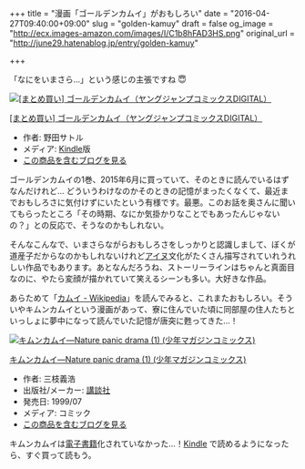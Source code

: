 +++
title = "漫画「ゴールデンカムイ」がおもしろい"
date = "2016-04-27T09:40:00+09:00"
slug = "golden-kamuy"
draft = false
og_image = "http://ecx.images-amazon.com/images/I/C1b8hFAD3HS.png"
original_url = "http://june29.hatenablog.jp/entry/golden-kamuy"

+++

<p>「なにをいまさら…」という感じの主張ですね 😇</p>

<p></p>
<div class="hatena-asin-detail">
<a href="http://www.amazon.co.jp/exec/obidos/ASIN/B01EKR1CO6/cameralady-22/"><img src="http://ecx.images-amazon.com/images/I/C1b8hFAD3HS._SL160_.png" class="hatena-asin-detail-image" alt="[まとめ買い] ゴールデンカムイ（ヤングジャンプコミックスDIGITAL）" title="[まとめ買い] ゴールデンカムイ（ヤングジャンプコミックスDIGITAL）"></a><div class="hatena-asin-detail-info">
<p class="hatena-asin-detail-title"><a href="http://www.amazon.co.jp/exec/obidos/ASIN/B01EKR1CO6/cameralady-22/">[まとめ買い] ゴールデンカムイ（ヤングジャンプコミックスDIGITAL）</a></p>
<ul>
<li>
<span class="hatena-asin-detail-label">作者:</span> 野田サトル</li>
<li>
<span class="hatena-asin-detail-label">メディア:</span> <a class="keyword" href="http://d.hatena.ne.jp/keyword/Kindle">Kindle</a>版</li>
<li><a href="http://d.hatena.ne.jp/asin/B01EKR1CO6/cameralady-22" target="_blank">この商品を含むブログを見る</a></li>
</ul>
</div>
<div class="hatena-asin-detail-foot"></div>
</div>

<p>ゴールデンカムイの1巻、2015年6月に買っていて、そのときに読んでいるはずなんだけれど… どういうわけなのかそのときの記憶がまったくなくて、最近までおもしろさに気付けずにいたという有様です。最悪。このお話を奥さんに聞いてもらったところ「その時期、なにか気掛かりなことでもあったんじゃないの？」との反応で、そうなのかもしれない。</p>

<p>そんなこんなで、いまさらながらおもしろさをしっかりと認識しまして、ぼくが道産子だからなのかもしれないけれど<a class="keyword" href="http://d.hatena.ne.jp/keyword/%A5%A2%A5%A4%A5%CC">アイヌ</a>文化がたくさん描写されていれうれしい作品でもあります。あとなんだろうね、ストーリーラインはちゃんと真面目なのに、やたら変顔が描かれていて笑えるシーンも多い。大好きな作品。</p>

<p>あらためて「<a href="https://ja.wikipedia.org/wiki/%E3%82%AB%E3%83%A0%E3%82%A4">カムイ - Wikipedia</a>」を読んでみると、これまたおもしろい。そういやキムンカムイという漫画があって、寮に住んでいた頃に同部屋の住人たちといっしょに夢中になって読んでいた記憶が唐突に甦ってきた…！</p>

<p></p>
<div class="hatena-asin-detail">
<a href="http://www.amazon.co.jp/exec/obidos/ASIN/4063127168/cameralady-22/"><img src="http://ecx.images-amazon.com/images/I/21THY2ZZ9PL._SL160_.jpg" class="hatena-asin-detail-image" alt="キムンカムイ―Nature panic drama (1) (少年マガジンコミックス)" title="キムンカムイ―Nature panic drama (1) (少年マガジンコミックス)"></a><div class="hatena-asin-detail-info">
<p class="hatena-asin-detail-title"><a href="http://www.amazon.co.jp/exec/obidos/ASIN/4063127168/cameralady-22/">キムンカムイ―Nature panic drama (1) (少年マガジンコミックス)</a></p>
<ul>
<li>
<span class="hatena-asin-detail-label">作者:</span> 三枝義浩</li>
<li>
<span class="hatena-asin-detail-label">出版社/メーカー:</span> <a class="keyword" href="http://d.hatena.ne.jp/keyword/%B9%D6%C3%CC%BC%D2">講談社</a>
</li>
<li>
<span class="hatena-asin-detail-label">発売日:</span> 1999/07</li>
<li>
<span class="hatena-asin-detail-label">メディア:</span> コミック</li>
<li><a href="http://d.hatena.ne.jp/asin/4063127168/cameralady-22" target="_blank">この商品を含むブログを見る</a></li>
</ul>
</div>
<div class="hatena-asin-detail-foot"></div>
</div>

<p>キムンカムイは<a class="keyword" href="http://d.hatena.ne.jp/keyword/%C5%C5%BB%D2%BD%F1%C0%D2">電子書籍</a>化されていなかった…！<a class="keyword" href="http://d.hatena.ne.jp/keyword/Kindle">Kindle</a> で読めるようになったら、すぐ買って読もう。</p>
